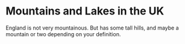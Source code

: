Mountains and Lakes in the UK
===================
England is not very mountainous.
But has some tall hills, and maybe a mountain or two depending on your definition.
